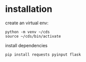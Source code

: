 # installation 

create an virtual env:
```
python -m venv ~/cds
source ~/cds/bin/activate
```

install dependencies
```
pip install requests pyinput flask 
```
